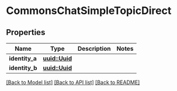 # CommonsChatSimpleTopicDirect

## Properties

Name | Type | Description | Notes
------------ | ------------- | ------------- | -------------
**identity_a** | [**uuid::Uuid**](uuid::Uuid.md) |  | 
**identity_b** | [**uuid::Uuid**](uuid::Uuid.md) |  | 

[[Back to Model list]](../README.md#documentation-for-models) [[Back to API list]](../README.md#documentation-for-api-endpoints) [[Back to README]](../README.md)


